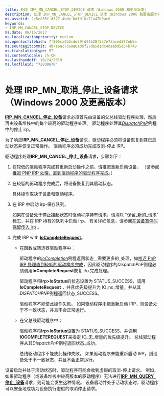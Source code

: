```yaml
---
title: 处理 IRP_MN_CANCEL_STOP_DEVICE 请求（Windows 2000 和更高版本）
description: 处理 IRP_MN_CANCEL_STOP_DEVICE 请求（Windows 2000 和更高版本）
ms.assetid: 2e5e835f-d327-4bde-bdfd-8a71a47b0ac0
keywords:
- IRP_MN_CANCEL_STOP_DEVICE
ms.date: 06/16/2017
ms.localizationpriority: medium
ms.openlocfilehash: 7f805ca2b2cde39fd0fb20f557e73aced377eb5e
ms.sourcegitcommit: 4b7a6ac7c68e6ad6f27da5d1dc4deabd5d34b748
ms.translationtype: MT
ms.contentlocale: zh-CN
ms.lasthandoff: 10/24/2019
ms.locfileid: "72838670"
---
```

# <a name="handling-an-irp_mn_cancel_stop_device-request-windows-2000-and-later"></a>处理 IRP\_MN\_取消\_停止\_设备请求（Windows 2000 及更高版本）





[**IRP\_MN\_CANCEL\_停止\_设备**](https://docs.microsoft.com/windows-hardware/drivers/kernel/irp-mn-cancel-stop-device)请求必须首先由设备的父总线驱动程序处理，然后再由设备堆栈中的每个较高的驱动程序处理。 驱动程序处理其[*DispatchPnP*](https://docs.microsoft.com/windows-hardware/drivers/ddi/wdm/nc-wdm-driver_dispatch)例程中的停止 irp。

为了响应**IRP\_MN\_CANCEL\_停止\_设备**请求，驱动程序必须将设备恢复到其已启动状态并恢复正常操作。 驱动程序必须成功完成取消-停止 IRP。

驱动程序处理**IRP\_MN\_CANCEL\_停止\_设备**请求，步骤如下：

1.  在较低的驱动程序完成其重新启动操作之前，请推迟重新启动设备。 （请参阅[推迟 PNP IRP 处理，直到驱动程序的驱动程序完成](postponing-pnp-irp-processing-until-lower-drivers-finish.md)。）

2.  在较低的驱动程序完成后，将设备恢复到其启动状态。

    具体操作取决于设备和驱动程序。

3.  在 IRP 中启动 irp-保存队列。

    如果在设备处于停止挂起状态时驱动程序持有请求，请清除 "保留\_新的\_请求" 标志，并在 IRP 持有的队列中启动 Irp。 有关详细信息，请参阅[在设备暂停时保留传入 irp](holding-incoming-irps-when-a-device-is-paused.md) 。

4.  完成 IRP with [**IoCompleteRequest**](https://docs.microsoft.com/windows-hardware/drivers/ddi/wdm/nf-wdm-iocompleterequest)。

    -   在函数或筛选器驱动程序中：

        驱动程序的[*IoCompletion*](https://docs.microsoft.com/windows-hardware/drivers/ddi/wdm/nc-wdm-io_completion_routine)例程返回状态\_\_需要更多的\_处理，如[推迟 PnP IRP 处理直到较低的驱动程序完成](postponing-pnp-irp-processing-until-lower-drivers-finish.md)，因此驱动程序的*DispatchPnP*例程必须调用**IoCompleteRequest**恢复 i/o 完成处理。

        驱动程序将**Irp&gt;IoStatus**的状态设置为 STATUS\_SUCCESS，调用**IoCompleteRequest** ，并且优先级提升为 IO\_no\_增量，并从其*DISPATCHPNP*例程返回状态\_SUCCESS。

        驱动程序不能使此操作失败。 如果驱动程序未能重新启动 IRP，则设备处于不一致状态，并且不会正常运行。

    -   在父总线驱动程序中：

        驱动程序将**Irp&gt;IoStatus**设置为 STATUS\_SUCCESS，并调用**IOCOMPLETEREQUEST**来指定 IO\_无\_增量的优先级提升。 总线驱动程序从其*DispatchPnP*例程返回状态\_成功。

        总线驱动程序不能使此操作失败。 如果驱动程序未能重新启动 IRP，则设备处于不一致状态，并且不会正常运行。

设备启动并处于活动状态时，驱动程序可能会收到虚假的取消-停止请求。 例如，如果驱动程序（或设备堆栈中较高版本的驱动程序）无法进行[**IRP\_MN\_QUERY\_停止\_设备**](https://docs.microsoft.com/windows-hardware/drivers/kernel/irp-mn-query-stop-device)请求，则可能会发生这种情况。 设备启动并处于活动状态时，驱动程序可以安全地成功为设备执行虚假的取消停止请求。

 

 





